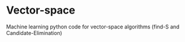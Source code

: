 # Vector-space
Machine learning python code for vector-space algorithms (find-S and Candidate-Elimination)
